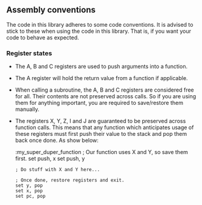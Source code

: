 ## Assembly conventions

The code in this library adheres to some code conventions.
It is advised to stick to these when using the code in this library.
That is, if you want your code to behave as expected.

### Register states

* The A, B and C registers are used to push arguments into a function.
* The A register will hold the return value from a function if applicable.
* When calling a subroutine, the A, B and C registers are considered free
  for all. Their contents are not preserved across calls. So if you are
  using them for anything important, you are required to save/restore them
  manually.
* The registers X, Y, Z, I and J are guaranteed to be preserved across
  function calls. This means that any function which anticipates
  usage of these registers must first push their value to the stack and
  pop them back once done. As show below:

	:my_super_duper_function
	  ; Our function uses X and Y, so save them first.
	  set push, x
	  set push, y
	  
	  ; Do stuff with X and Y here...
	  
	  ; Once done, restore registers and exit.
	  set y, pop
	  set x, pop
	  set pc, pop


